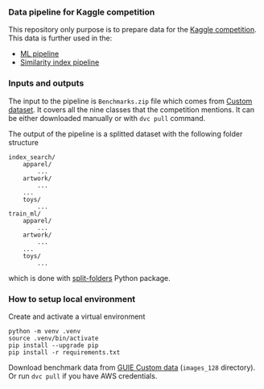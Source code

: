 ### Data pipeline for Kaggle competition

This repository only purpose is to prepare data for the [Kaggle competition](https://www.kaggle.com/competitions/google-universal-image-embedding). This data is further used in the:
- [ML pipeline](https://github.com/iterative/google-kaggle-competition)
- [Similarity index pipeline](https://github.com/mnrozhkov/google-universal-image-embedding)


### Inputs and outputs
The input to the pipeline is `Benchmarks.zip` file which comes from [Custom dataset](https://www.kaggle.com/datasets/odins0n/guie-custom-data?select=images_128). It covers all the nine classes that the competition mentions. It can be either downloaded manually or with `dvc pull` command.

The output of the pipeline is a splitted dataset with the following folder structure
```
index_search/
    apparel/
        ...
    artwork/
        ...
    ...
    toys/
        ...
train_ml/
    apparel/
        ...
    artwork/
        ...
    ...
    toys/
        ...
```


which is done with [split-folders](https://github.com/jfilter/split-folders) Python package.

### How to setup local environment
Сreate and activate a virtual environment

```
python -m venv .venv
source .venv/bin/activate
pip install --upgrade pip
pip install -r requirements.txt
```

Download benchmark data from [GUIE Custom data](https://www.kaggle.com/datasets/odins0n/guie-custom-data?select=images_128) (`images_128` directory). Or run `dvc pull` if you have AWS credentials.